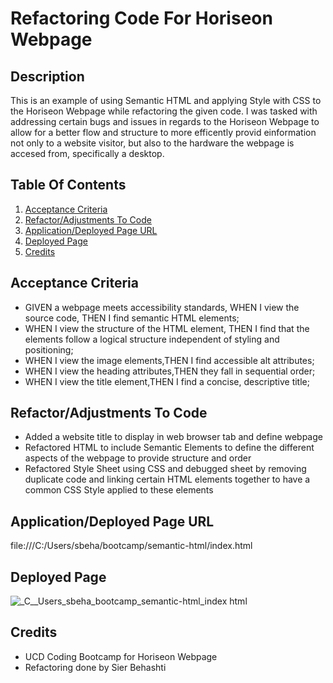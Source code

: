 # Refactoring Code For Horiseon Webpage

## Description

This is an example of using Semantic HTML and applying Style with CSS to the Horiseon Webpage while refactoring the given code. I was tasked with addressing certain bugs and issues in regards to the Horiseon Webpage to allow for a better flow and structure to more efficently provid einformation not only to a website visitor, but also to the hardware the webpage is accesed from, specifically a desktop. 

## Table Of Contents

1. [Acceptance Criteria](#acceptance-criteria)
2. [Refactor/Adjustments To Code](#refactor/adjustments-to-code)
3. [Application/Deployed Page URL](#application/deployed-page-url)
4. [Deployed Page](#deployedpage)
5. [Credits](#credits)

## Acceptance Criteria

* GIVEN a webpage meets accessibility standards, WHEN I view the source code, THEN I find semantic HTML elements;
* WHEN I view the structure of the HTML element, THEN I find that the elements follow a logical structure independent of styling and positioning;
* WHEN I view the image elements,THEN I find accessible alt attributes;
* WHEN I view the heading attributes,THEN they fall in sequential order;
* WHEN I view the title element,THEN I find a concise, descriptive title;

## Refactor/Adjustments To Code

* Added a website title to display in web browser tab and define webpage
* Refactored HTML to include Semantic Elements to define the different aspects of the webpage to provide structure and order
* Refactored Style Sheet using CSS and debugged sheet by removing duplicate code and linking certain HTML elements together to have a common CSS Style applied to these elements

## Application/Deployed Page URL

 file:///C:/Users/sbeha/bootcamp/semantic-html/index.html

## Deployed Page 

![_C__Users_sbeha_bootcamp_semantic-html_index html](https://github.com/Sbehashti/Code-Refactor-For-Horiseon/assets/135624229/2bdde746-81ba-48ba-8c37-99b4b984cf2a)

## Credits

* UCD Coding Bootcamp for Horiseon Webpage
* Refactoring done by Sier Behashti 
